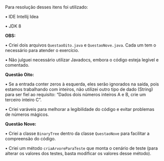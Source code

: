 Para resolução desses itens foi utilizado:

•	IDE Intellij Idea

•	JDK 8

**OBS:**

•	Criei dois arquivos `QuestaoOito.java` e `QuestaoNove.java`. Cada um tem o necessário para atender o exercício.

•	Não julguei necessário utilizar Javadocs, embora o código esteja legível e comentado.

**Questão Oito:**

•	Se a entrada conter zeros à esquerda, eles serão ignorados na saída, pois estamos trabalhando com inteiros, não utilizei outro tipo de dado (String) para ser fiel ao requisito: “Dados dois números inteiros A e B, crie um terceiro inteiro C”. 

•	Criei varáveis para melhorar a legibilidade do código e evitar problemas de números mágicos. 

**Questão Nove:**

•	Criei a classe `BinaryTree` dentro da classe `QuestaoNove` para facilitar a compreensão do código.

•	Criei um método `criaArvoreParaTeste` que monta o cenário de teste (para alterar os valores dos testes, basta modificar os valores desse método).

